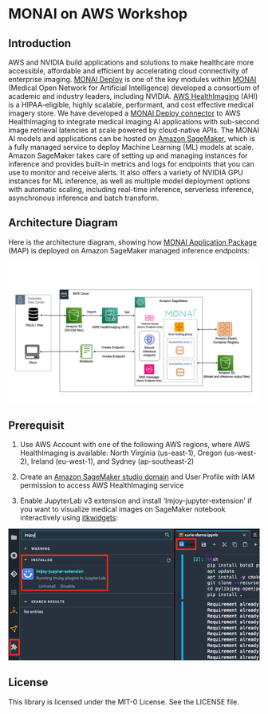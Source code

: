 # MONAI on AWS Workshop

## Introduction 

AWS and NVIDIA build applications and solutions to make healthcare more accessible, affordable and efficient by accelerating cloud connectivity of enterprise imaging. [MONAI Deploy](https://monai.io/deploy.html) is one of the key modules within [MONAI](https://monai.io/index.html) (Medical Open Network for Artificial Intelligence) developed a consortium of academic and industry leaders, including NVIDIA. [AWS HealthImaging](https://aws.amazon.com/healthimaging/) (AHI) is a HIPAA-eligible, highly scalable, performant, and cost effective medical imagery store. We have developed a [MONAI Deploy connector](https://github.com/aws-samples/healthlake-imaging-to-dicom-python-module/tree/main) to AWS HealthImaging to integrate medical imaging AI applications with sub-second image retrieval latencies at scale powered by cloud-native APIs. The MONAI AI models and applications can be hosted on [Amazon SageMaker](https://aws.amazon.com/sagemaker/), which is a fully managed service to deploy Machine Learning (ML) models at scale. Amazon SageMaker takes care of setting up and managing instances for inference and provides built-in metrics and logs for endpoints that you can use to monitor and receive alerts. It also offers a variety of NVIDIA GPU instances for ML inference, as well as multiple model deployment options with automatic scaling, including real-time inference, serverless inference, asynchronous inference and batch transform.

## Architecture Diagram

Here is the architecture diagram, showing how [MONAI Application Package](https://github.com/Project-MONAI/monai-deploy/blob/main/guidelines/monai-application-package.md) (MAP) is deployed on Amazon SageMaker managed inference endpoints:

![MONAI Deploy Arch Diagram](Figures/monaideploy_arch.png)


## Prerequisit

1. Use AWS Account with one of the following AWS regions, where AWS HealthImaging is available: North Virginia (us-east-1), Oregon (us-west-2), Ireland (eu-west-1), and Sydney (ap-southeast-2)

2. Create an [Amazon SageMaker studio domain](https://docs.aws.amazon.com/sagemaker/latest/dg/gs-studio-onboard.html) and User Profile with IAM permission to access AWS HealthImaging service

3. Enable JupyterLab v3 extension and install ‘Imjoy-jupyter-extension' if you want to visualize medical images on SageMaker notebook interactively using [itkwidgets](https://github.com/InsightSoftwareConsortium/itkwidgets):

![imjoy](Figures/imjoy.png)

## License

This library is licensed under the MIT-0 License. See the LICENSE file.
